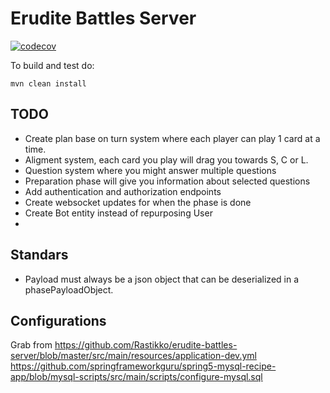 # Erudite Battles Server

[![codecov](https://codecov.io/gh/Rastikko/erudite-battles-server/branch/master/graph/badge.svg?token=op7alomaAC)](https://codecov.io/gh/Rastikko/erudite-battles-server)

To build and test do:

```shell
mvn clean install
```

## TODO

 - Create plan base on turn system where each player can play 1 card at a time.
 - Aligment system, each card you play will drag you towards S, C or L.
 - Question system where you might answer multiple questions
 - Preparation phase will give you information about selected questions
 - Add authentication and authorization endpoints
 - Create websocket updates for when the phase is done
 - Create Bot entity instead of repurposing User
 - 
 
 ## Standars
 
  - Payload must always be a json object that can be deserialized in a phasePayloadObject.
  
  
 ## Configurations
 
 Grab from https://github.com/Rastikko/erudite-battles-server/blob/master/src/main/resources/application-dev.yml
 https://github.com/springframeworkguru/spring5-mysql-recipe-app/blob/mysql-scripts/src/main/scripts/configure-mysql.sql
  
